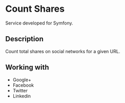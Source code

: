 Count Shares
============
Service developed for Symfony.

Description
-----------
Count total shares on social networks for a given URL.

Working with
----------
* Google+
* Facebook
* Twitter
* Linkedin

